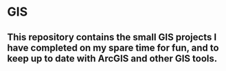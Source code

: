# GIS

## This repository contains the small GIS projects I have completed on my spare time for fun, and to keep up to date with ArcGIS and other GIS tools.